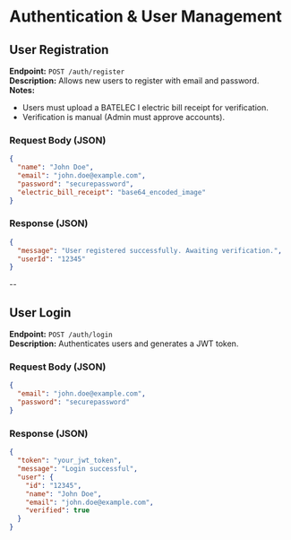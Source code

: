 # Authentication & User Management

## User Registration
**Endpoint:** `POST /auth/register`  
**Description:** Allows new users to register with email and password.  
**Notes:**
- Users must upload a BATELEC I electric bill receipt for verification.
- Verification is manual (Admin must approve accounts).

### Request Body (JSON)
```json
{
  "name": "John Doe",
  "email": "john.doe@example.com",
  "password": "securepassword",
  "electric_bill_receipt": "base64_encoded_image"
}
```
### Response (JSON)
```json
{
  "message": "User registered successfully. Awaiting verification.",
  "userId": "12345"
}
```
--
## User Login
**Endpoint:** `POST /auth/login`  
**Description:** Authenticates users and generates a JWT token.  

### Request Body (JSON)
```json
{
  "email": "john.doe@example.com",
  "password": "securepassword"
}
```

### Response (JSON)
```json
{
  "token": "your_jwt_token",
  "message": "Login successful",
  "user": {
    "id": "12345",
    "name": "John Doe",
    "email": "john.doe@example.com",
    "verified": true
  }
}
```
